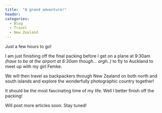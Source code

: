 ```yaml
---
title:  "A grand adventure!"
header:
categories: 
  - Blog
  - Travel
  - New Zealand
---
```

Just a few hours to go!

I am just finishing off the final packing before I get on a plane at 9:30am *(have to be at the airport at 6:30am though... argh..)* to fly to Auckland to meet up with my girl Femke.

We will then travel as backpackers through New Zealand on both north and south islands and explore the wonderfully photographic country together!

It should be the most fascinating time of my life. Well I better finish off the packing!

Will post more articles soon. Stay tuned!
